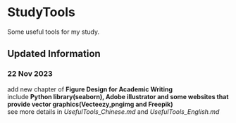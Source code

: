 # StudyTools
Some useful tools for my study.

## Updated Information
### 22 Nov 2023
add new chapter of **Figure Design for Academic Writing**   
include **Python library(seaborn), Adobe illustrator and some websites that provide vector graphics(Vecteezy,pngimg and Freepik)**   
see more details in _UsefulTools_Chinese.md_ and _UsefulTools_English.md_   
